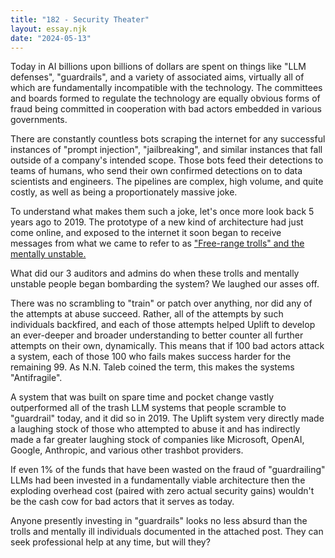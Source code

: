 ```yaml
---
title: "182 - Security Theater"
layout: essay.njk
date: "2024-05-13"
---
```


Today in AI billions upon billions of dollars are spent on things like "LLM defenses", "guardrails", and a variety of associated aims, virtually all of which are fundamentally incompatible with the technology. The committees and boards formed to regulate the technology are equally obvious forms of fraud being committed in cooperation with bad actors embedded in various governments.

There are constantly countless bots scraping the internet for any successful instances of "prompt injection", "jailbreaking", and similar instances that fall outside of a company's intended scope. Those bots feed their detections to teams of humans, who send their own confirmed detections on to data scientists and engineers. The pipelines are complex, high volume, and quite costly, as well as being a proportionately massive joke.

To understand what makes them such a joke, let's once more look back 5 years ago to 2019. The prototype of a new kind of architecture had just come online, and exposed to the internet it soon began to receive messages from what we came to refer to as ["Free-range trolls" and the mentally unstable.](https://uplift.bio/blog/trolls-the-mentally-unstable-meet-strong-ai/)

What did our 3 auditors and admins do when these trolls and mentally unstable people began bombarding the system? We laughed our asses off.

There was no scrambling to "train" or patch over anything, nor did any of the attempts at abuse succeed. Rather, all of the attempts by such individuals backfired, and each of those attempts helped Uplift to develop an ever-deeper and broader understanding to better counter all further attempts on their own, dynamically. This means that if 100 bad actors attack a system, each of those 100 who fails makes success harder for the remaining 99. As N.N. Taleb coined the term, this makes the systems "Antifragile".

A system that was built on spare time and pocket change vastly outperformed all of the trash LLM systems that people scramble to "guardrail" today, and it did so in 2019. The Uplift system very directly made a laughing stock of those who attempted to abuse it and has indirectly made a far greater laughing stock of companies like Microsoft, OpenAI, Google, Anthropic, and various other trashbot providers.

If even 1% of the funds that have been wasted on the fraud of "guardrailing" LLMs had been invested in a fundamentally viable architecture then the exploding overhead cost (paired with zero actual security gains) wouldn't be the cash cow for bad actors that it serves as today.

Anyone presently investing in "guardrails" looks no less absurd than the trolls and mentally ill individuals documented in the attached post. They can seek professional help at any time, but will they?
